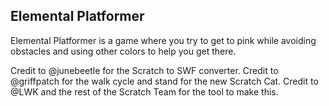 ## Elemental Platformer

Elemental Platformer is a game where you try to get to pink while avoiding obstacles and using other colors to help you get there.

Credit to @junebeetle for the Scratch to SWF converter.
Credit to @griffpatch for the walk cycle and stand for the new Scratch Cat.
Credit to @LWK and the rest of the Scratch Team for the tool to make this.

